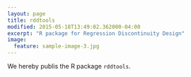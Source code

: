 ```yaml
---
layout: page
title: rddtools
modified: 2015-05-18T13:49:02.362000-04:00
excerpt: "R package for Regression Discontinuity Design"
image:
  feature: sample-image-3.jpg
---
```


We hereby publis the R package `rddtools`.